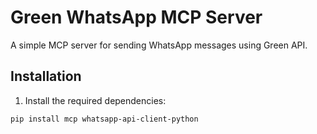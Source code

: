 # Green WhatsApp MCP Server

A simple MCP server for sending WhatsApp messages using Green API.

## Installation

1. Install the required dependencies:

```bash
pip install mcp whatsapp-api-client-python
```
